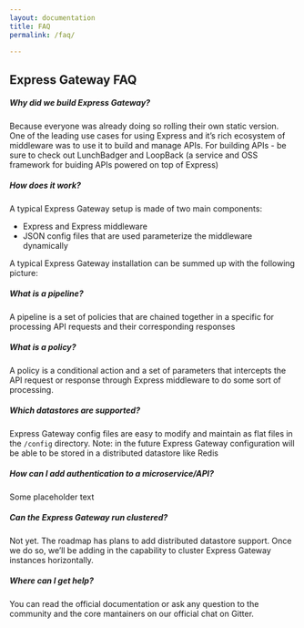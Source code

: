 ```yaml
---
layout: documentation
title: FAQ
permalink: /faq/

---
```


## Express Gateway FAQ

##### Why did we build Express Gateway?

Because everyone was already doing so  rolling their own static version.  One of the leading use cases for using Express and it’s rich ecosystem of middleware was to use it to build and manage APIs.  For building APIs - be sure to check out LunchBadger and LoopBack (a service and OSS framework for buiding APIs powered on top of Express)

##### How does it work?

A typical Express Gateway setup is made of two main components:
* Express and Express middleware
* JSON config files that are used parameterize the middleware dynamically

A typical Express Gateway  installation can be summed up with the following picture:

##### What is a pipeline?

A pipeline is a set of policies that are chained together in a specific for processing API requests and their corresponding responses

##### What is a policy?

A policy is a conditional action and a set of parameters that intercepts the API request or response through Express middleware to do some sort of processing.

##### Which datastores are supported?

Express Gateway config files are easy to modify and maintain as flat files in the `/config` directory.
Note: in the future Express Gateway configuration will be able to be stored in a distributed datastore like Redis

##### How can I add authentication to a microservice/API?

Some placeholder text

##### Can the Express Gateway run clustered?

Not yet. The roadmap has plans to add distributed datastore support. Once we do so, we’ll be adding in the capability to cluster Express Gateway instances horizontally.

##### Where can I get help?

You can read the official documentation or ask any question to the community and the core mantainers on our official chat on Gitter.
